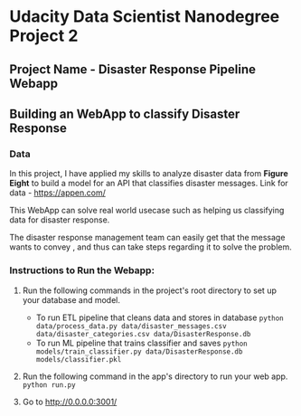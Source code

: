 # Udacity Data Scientist Nanodegree Project 2

## Project Name - Disaster Response Pipeline Webapp

## Building an WebApp to classify Disaster Response 

### Data
In this project, I have applied my skills to analyze disaster data from **Figure Eight** to build a model for an API that classifies disaster messages.
Link for data - https://appen.com/

This WebApp can solve real world usecase such as helping us classifying data for disaster response.

The disaster response management team can easily get that the message wants to convey , and thus can take steps regarding it to solve the problem.

### Instructions to Run the Webapp:
1. Run the following commands in the project's root directory to set up your database and model.

    - To run ETL pipeline that cleans data and stores in database
        `python data/process_data.py data/disaster_messages.csv data/disaster_categories.csv data/DisasterResponse.db`
    - To run ML pipeline that trains classifier and saves
        `python models/train_classifier.py data/DisasterResponse.db models/classifier.pkl`

2. Run the following command in the app's directory to run your web app.
    `python run.py`

3. Go to http://0.0.0.0:3001/



